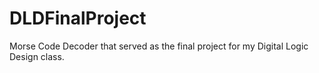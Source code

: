# DLDFinalProject
Morse Code Decoder that served as the final project for my Digital Logic Design class.
